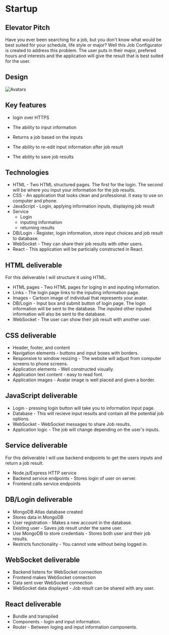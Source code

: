 # Startup
## Elevator Pitch
Have you ever been searching for a job, but you don't know what would be best suited for your schedule, life style or major? Well this Job Configurator is created to address this problem. The user puts in their major, prefered hours and interests and the application will give the result that is best suited for the user.
## Design
![Avatars](https://github.com/NealSmalley/startup/assets/54277322/f42531ba-e8b5-482a-9e77-50cb77b2c4fb)
## Key features
- login over HTTPS
- The ability to input information

- Returns a job based on the inputs
- The ability to re-edit input information after job result
- The ability to save job results
## Technologies
- HTML - Two HTML structured pages. The first for the login. The second will be where you input your information for the job results.
- CSS - An application that looks clean and professional. It easy to use on computer and phone.
- JavaScript - Login, applying information inputs, displaying job result
- Service
  - Login
  - inputing information
  - returning results
- DB/Login - Register, login information, store input choices and job result to database.
- WebSocket - They can share their job results with other users.
- React - This application will be particially constructed in React.
## HTML deliverable
For this deliverable I will structure it using HTML.
- HTML pages - Two HTML pages for loging in and inputing information.
- Links - The login page links to the inputing information page.
- Images - Cartoon image of individual that represents your avatar.
- DB/Login - Input box and submit button of login page. The login information will be sent to the database. The inputed other inputed information will also be sent to the database.
- WebSocket - The user can show their job result with another user.
## CSS deliverable
- Header, footer, and content
- Navigation elements - buttons and input boxes with borders.
- Responsive to window resizing - The website will adjust from computer screens to phone screens.
- Application elements - Well constructed visually.
- Application text content - easy to read font.
- Application images - Avatar image is well placed and given a border.
## JavaScript deliverable
- Login - pressing login button will take you to information input page.
- Database - This will recieve input results and contain all the potential job options.
- WebSocket - WebSocket messages to share Job results.
- Application logic - The job will change depending on the user's inputs.
## Service deliverable
For this deliverable I will use backend endpoints to get the users inputs and return a job result.
- Node.js/Express HTTP service
- Backend service endpoints - Stores login of user on server.
- Frontend calls service endpoints
## DB/Login deliverable
- MongoDB Atlas database created
- Stores data in MongoDB
- User registration - Makes a new account in the database.
- Existing user - Saves job result under the same user.
- Use MongoDB to store credentials - Stores both user and their job results.
- Restricts functionality - You cannot vote without being logged in.
## WebSocket deliverable
- Backend listens for WebSocket connection
- Frontend makes WebSocket connection
- Data sent over WebSocket connection
- WebSocket data displayed - Job result can be shared with any user.
## React deliverable
- Bundle and transpiled
- Components - login and input information.
- Router - Between loging and input information components.
